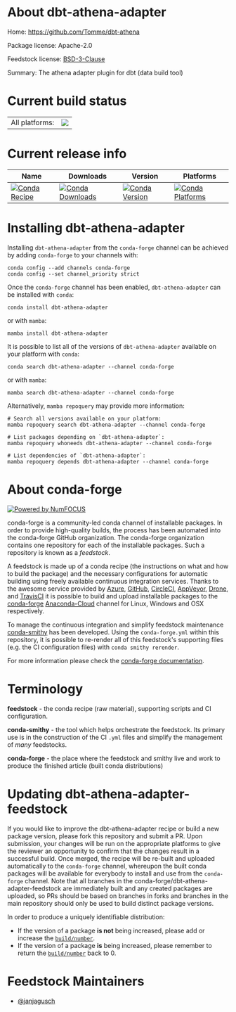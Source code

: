 About dbt-athena-adapter
========================

Home: https://github.com/Tomme/dbt-athena

Package license: Apache-2.0

Feedstock license: [BSD-3-Clause](https://github.com/conda-forge/dbt-athena-adapter-feedstock/blob/main/LICENSE.txt)

Summary: The athena adapter plugin for dbt (data build tool)

Current build status
====================


<table><tr><td>All platforms:</td>
    <td>
      <a href="https://dev.azure.com/conda-forge/feedstock-builds/_build/latest?definitionId=17100&branchName=main">
        <img src="https://dev.azure.com/conda-forge/feedstock-builds/_apis/build/status/dbt-athena-adapter-feedstock?branchName=main">
      </a>
    </td>
  </tr>
</table>

Current release info
====================

| Name | Downloads | Version | Platforms |
| --- | --- | --- | --- |
| [![Conda Recipe](https://img.shields.io/badge/recipe-dbt--athena--adapter-green.svg)](https://anaconda.org/conda-forge/dbt-athena-adapter) | [![Conda Downloads](https://img.shields.io/conda/dn/conda-forge/dbt-athena-adapter.svg)](https://anaconda.org/conda-forge/dbt-athena-adapter) | [![Conda Version](https://img.shields.io/conda/vn/conda-forge/dbt-athena-adapter.svg)](https://anaconda.org/conda-forge/dbt-athena-adapter) | [![Conda Platforms](https://img.shields.io/conda/pn/conda-forge/dbt-athena-adapter.svg)](https://anaconda.org/conda-forge/dbt-athena-adapter) |

Installing dbt-athena-adapter
=============================

Installing `dbt-athena-adapter` from the `conda-forge` channel can be achieved by adding `conda-forge` to your channels with:

```
conda config --add channels conda-forge
conda config --set channel_priority strict
```

Once the `conda-forge` channel has been enabled, `dbt-athena-adapter` can be installed with `conda`:

```
conda install dbt-athena-adapter
```

or with `mamba`:

```
mamba install dbt-athena-adapter
```

It is possible to list all of the versions of `dbt-athena-adapter` available on your platform with `conda`:

```
conda search dbt-athena-adapter --channel conda-forge
```

or with `mamba`:

```
mamba search dbt-athena-adapter --channel conda-forge
```

Alternatively, `mamba repoquery` may provide more information:

```
# Search all versions available on your platform:
mamba repoquery search dbt-athena-adapter --channel conda-forge

# List packages depending on `dbt-athena-adapter`:
mamba repoquery whoneeds dbt-athena-adapter --channel conda-forge

# List dependencies of `dbt-athena-adapter`:
mamba repoquery depends dbt-athena-adapter --channel conda-forge
```


About conda-forge
=================

[![Powered by
NumFOCUS](https://img.shields.io/badge/powered%20by-NumFOCUS-orange.svg?style=flat&colorA=E1523D&colorB=007D8A)](https://numfocus.org)

conda-forge is a community-led conda channel of installable packages.
In order to provide high-quality builds, the process has been automated into the
conda-forge GitHub organization. The conda-forge organization contains one repository
for each of the installable packages. Such a repository is known as a *feedstock*.

A feedstock is made up of a conda recipe (the instructions on what and how to build
the package) and the necessary configurations for automatic building using freely
available continuous integration services. Thanks to the awesome service provided by
[Azure](https://azure.microsoft.com/en-us/services/devops/), [GitHub](https://github.com/),
[CircleCI](https://circleci.com/), [AppVeyor](https://www.appveyor.com/),
[Drone](https://cloud.drone.io/welcome), and [TravisCI](https://travis-ci.com/)
it is possible to build and upload installable packages to the
[conda-forge](https://anaconda.org/conda-forge) [Anaconda-Cloud](https://anaconda.org/)
channel for Linux, Windows and OSX respectively.

To manage the continuous integration and simplify feedstock maintenance
[conda-smithy](https://github.com/conda-forge/conda-smithy) has been developed.
Using the ``conda-forge.yml`` within this repository, it is possible to re-render all of
this feedstock's supporting files (e.g. the CI configuration files) with ``conda smithy rerender``.

For more information please check the [conda-forge documentation](https://conda-forge.org/docs/).

Terminology
===========

**feedstock** - the conda recipe (raw material), supporting scripts and CI configuration.

**conda-smithy** - the tool which helps orchestrate the feedstock.
                   Its primary use is in the construction of the CI ``.yml`` files
                   and simplify the management of *many* feedstocks.

**conda-forge** - the place where the feedstock and smithy live and work to
                  produce the finished article (built conda distributions)


Updating dbt-athena-adapter-feedstock
=====================================

If you would like to improve the dbt-athena-adapter recipe or build a new
package version, please fork this repository and submit a PR. Upon submission,
your changes will be run on the appropriate platforms to give the reviewer an
opportunity to confirm that the changes result in a successful build. Once
merged, the recipe will be re-built and uploaded automatically to the
`conda-forge` channel, whereupon the built conda packages will be available for
everybody to install and use from the `conda-forge` channel.
Note that all branches in the conda-forge/dbt-athena-adapter-feedstock are
immediately built and any created packages are uploaded, so PRs should be based
on branches in forks and branches in the main repository should only be used to
build distinct package versions.

In order to produce a uniquely identifiable distribution:
 * If the version of a package **is not** being increased, please add or increase
   the [``build/number``](https://docs.conda.io/projects/conda-build/en/latest/resources/define-metadata.html#build-number-and-string).
 * If the version of a package **is** being increased, please remember to return
   the [``build/number``](https://docs.conda.io/projects/conda-build/en/latest/resources/define-metadata.html#build-number-and-string)
   back to 0.

Feedstock Maintainers
=====================

* [@janjagusch](https://github.com/janjagusch/)

